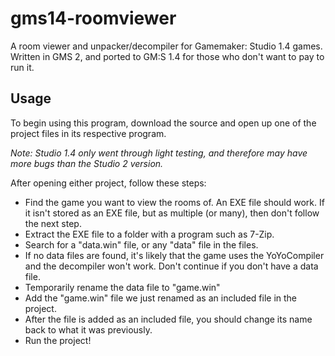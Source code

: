 # gms14-roomviewer
A room viewer and unpacker/decompiler for Gamemaker: Studio 1.4 games. Written in GMS 2, and ported to GM:S 1.4 for those who don't want to pay to run it.

## Usage
To begin using this program, download the source and open up one of the project files in its respective program.

*Note: Studio 1.4 only went through light testing, and therefore may have more bugs than the Studio 2 version.*

After opening either project, follow these steps:
- Find the game you want to view the rooms of. An EXE file should work. If it isn't stored as an EXE file, but as multiple (or many), then don't follow the next step.
- Extract the EXE file to a folder with a program such as 7-Zip.
- Search for a "data.win" file, or any "data" file in the files.
- If no data files are found, it's likely that the game uses the YoYoCompiler and the decompiler won't work. Don't continue if you don't have a data file.
- Temporarily rename the data file to "game.win"
- Add the "game.win" file we just renamed as an included file in the project.
- After the file is added as an included file, you should change its name back to what it was previously.
- Run the project!
